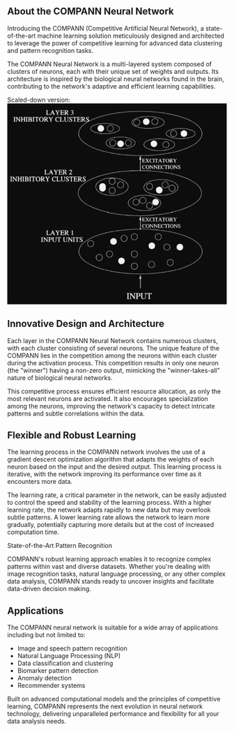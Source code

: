 ## About the COMPANN Neural Network

Introducing the COMPANN (Competitive Artificial Neural Network), a state-of-the-art machine learning solution meticulously designed and architected to leverage the power of competitive learning for advanced data clustering and pattern recognition tasks.

The COMPANN Neural Network is a multi-layered system composed of clusters of neurons, each with their unique set of weights and outputs. Its architecture is inspired by the biological neural networks found in the brain, contributing to the network's adaptive and efficient learning capabilities.

Scaled-down version:
![neural.](neural.png)

## Innovative Design and Architecture

Each layer in the COMPANN Neural Network contains numerous clusters, with each cluster consisting of several neurons. The unique feature of the COMPANN lies in the competition among the neurons within each cluster during the activation process. This competition results in only one neuron (the "winner") having a non-zero output, mimicking the "winner-takes-all" nature of biological neural networks.

This competitive process ensures efficient resource allocation, as only the most relevant neurons are activated. It also encourages specialization among the neurons, improving the network's capacity to detect intricate patterns and subtle correlations within the data.

## Flexible and Robust Learning

The learning process in the COMPANN network involves the use of a gradient descent optimization algorithm that adapts the weights of each neuron based on the input and the desired output. This learning process is iterative, with the network improving its performance over time as it encounters more data.

The learning rate, a critical parameter in the network, can be easily adjusted to control the speed and stability of the learning process. With a higher learning rate, the network adapts rapidly to new data but may overlook subtle patterns. A lower learning rate allows the network to learn more gradually, potentially capturing more details but at the cost of increased computation time.

State-of-the-Art Pattern Recognition

COMPANN's robust learning approach enables it to recognize complex patterns within vast and diverse datasets. Whether you're dealing with image recognition tasks, natural language processing, or any other complex data analysis, COMPANN stands ready to uncover insights and facilitate data-driven decision making.

## Applications

The COMPANN neural network is suitable for a wide array of applications including but not limited to:

- Image and speech pattern recognition
- Natural Language Processing (NLP)
- Data classification and clustering
- Biomarker pattern detection
- Anomaly detection
- Recommender systems

Built on advanced computational models and the principles of competitive learning, COMPANN represents the next evolution in neural network technology, delivering unparalleled performance and flexibility for all your data analysis needs.